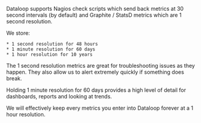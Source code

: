 Dataloop supports Nagios check scripts which send back metrics at 30 second intervals (by default) and Graphite / StatsD metrics which are 1 second resolution.

We store:

    * 1 second resolution for 48 hours
    * 1 minute resolution for 60 days
    * 1 hour resolution for 10 years

The 1 second resolution metrics are great for troubleshooting issues as they happen. They also allow us to alert extremely quickly if something does break.

Holding 1 minute resolution for 60 days provides a high level of detail for dashboards, reports and looking at trends.

We will effectively keep every metrics you enter into Dataloop forever at a 1 hour resolution.
